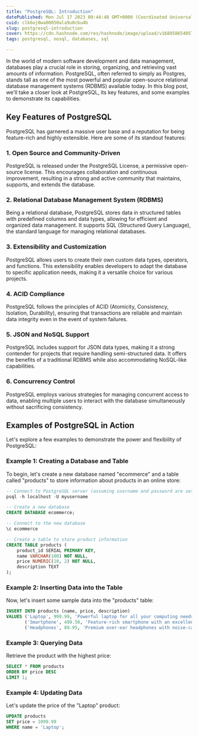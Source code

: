 ```yaml
---
title: "PostgreSQL: Introduction"
datePublished: Mon Jul 17 2023 09:44:48 GMT+0000 (Coordinated Universal Time)
cuid: clk6oj0wa00050ala9u0cbu4b
slug: postgresql-introduction
cover: https://cdn.hashnode.com/res/hashnode/image/upload/v1689586540571/1689dd17-6102-40b1-9972-9ab90cd36ee3.png
tags: postgresql, nosql, databases, sql

---
```


In the world of modern software development and data management, databases play a crucial role in storing, organizing, and retrieving vast amounts of information. PostgreSQL, often referred to simply as Postgres, stands tall as one of the most powerful and popular open-source relational database management systems (RDBMS) available today. In this blog post, we'll take a closer look at PostgreSQL, its key features, and some examples to demonstrate its capabilities.

## Key Features of PostgreSQL

PostgreSQL has garnered a massive user base and a reputation for being feature-rich and highly extensible. Here are some of its standout features:

### 1\. Open Source and Community-Driven

PostgreSQL is released under the PostgreSQL License, a permissive open-source license. This encourages collaboration and continuous improvement, resulting in a strong and active community that maintains, supports, and extends the database.

### 2\. Relational Database Management System (RDBMS)

Being a relational database, PostgreSQL stores data in structured tables with predefined columns and data types, allowing for efficient and organized data management. It supports SQL (Structured Query Language), the standard language for managing relational databases.

### 3\. Extensibility and Customization

PostgreSQL allows users to create their own custom data types, operators, and functions. This extensibility enables developers to adapt the database to specific application needs, making it a versatile choice for various projects.

### 4\. ACID Compliance

PostgreSQL follows the principles of ACID (Atomicity, Consistency, Isolation, Durability), ensuring that transactions are reliable and maintain data integrity even in the event of system failures.

### 5\. JSON and NoSQL Support

PostgreSQL includes support for JSON data types, making it a strong contender for projects that require handling semi-structured data. It offers the benefits of a traditional RDBMS while also accommodating NoSQL-like capabilities.

### 6\. Concurrency Control

PostgreSQL employs various strategies for managing concurrent access to data, enabling multiple users to interact with the database simultaneously without sacrificing consistency.

## Examples of PostgreSQL in Action

Let's explore a few examples to demonstrate the power and flexibility of PostgreSQL:

### Example 1: Creating a Database and Table

To begin, let's create a new database named "ecommerce" and a table called "products" to store information about products in an online store:

```sql
-- Connect to PostgreSQL server (assuming username and password are set)
psql -h localhost -U myusername

-- Create a new database
CREATE DATABASE ecommerce;

-- Connect to the new database
\c ecommerce

-- Create a table to store product information
CREATE TABLE products (
    product_id SERIAL PRIMARY KEY,
    name VARCHAR(100) NOT NULL,
    price NUMERIC(10, 2) NOT NULL,
    description TEXT
);
```

### Example 2: Inserting Data into the Table

Now, let's insert some sample data into the "products" table:

```sql
INSERT INTO products (name, price, description)
VALUES ('Laptop', 999.99, 'Powerful laptop for all your computing needs.'),
       ('Smartphone', 499.50, 'Feature-rich smartphone with an excellent camera.'),
       ('Headphones', 89.95, 'Premium over-ear headphones with noise-canceling.');
```

### Example 3: Querying Data

Retrieve the product with the highest price:

```sql
SELECT * FROM products
ORDER BY price DESC
LIMIT 1;
```

### Example 4: Updating Data

Let's update the price of the "Laptop" product:

```sql
UPDATE products
SET price = 1099.99
WHERE name = 'Laptop';
```